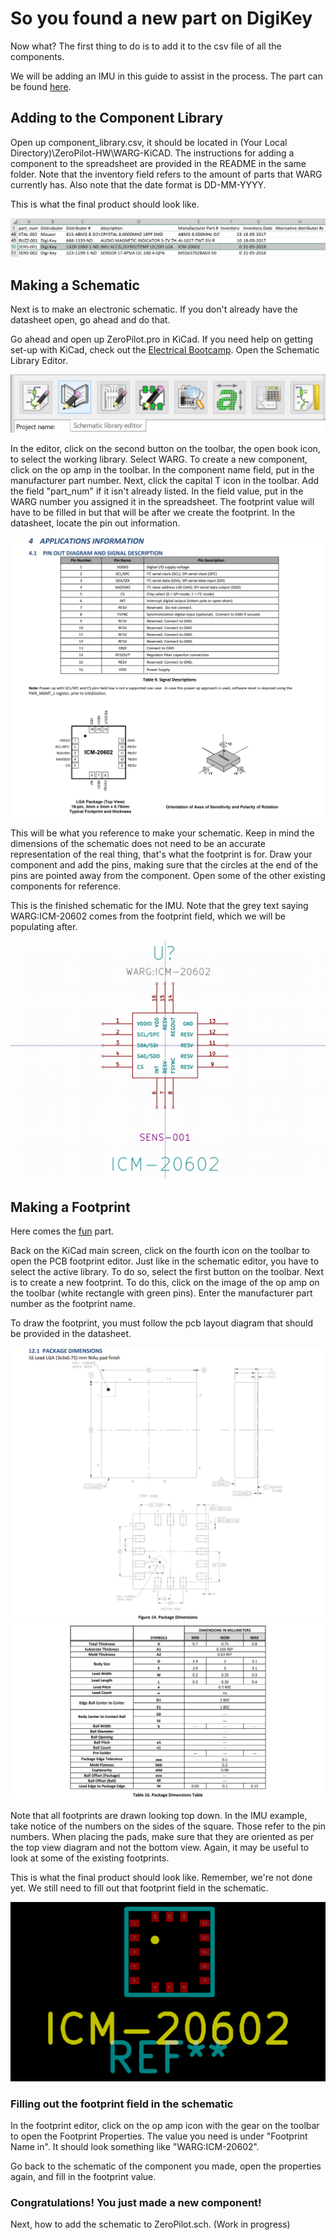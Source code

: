 
# So you found a new part on DigiKey

Now what? The first thing to do is to add it to the csv file of all the components.

We will be adding an IMU in this guide to assist in the process. The part can be found [here](https://www.digikey.ca/product-detail/en/tdk-invensense/ICM-20602/1428-1060-1-ND/5872875).

## Adding to the Component Library

Open up component_library.csv, it should be located in (Your Local Directory)\ZeroPilot-HW\WARG-KiCAD. The instructions for adding a component to the spreadsheet
are provided in the README in the same folder. Note that the inventory field refers to the amount of parts that WARG currently has. Also note that the date format is
DD-MM-YYYY.

This is what the final product should look like.

![Component Library Example](resources/component_library_example.png)

## Making a Schematic

Next is to make an electronic schematic. If you don't already have the datasheet open, go ahead and do that.

Go ahead and open up ZeroPilot.pro in KiCad. If you need help on getting set-up with KiCad, check out the [Electrical Bootcamp](../bootcamp/electrical/#resources).
Open the Schematic Library Editor.

![Schematic Library Editor Button](resources/library_editor_button.png)

In the editor, click on the second button on the toolbar, the open book icon, to select the working library. Select WARG. To create a new component, click on the
op amp in the toolbar. In the component name field, put in the manufacturer part number. Next, click the capital T icon in the toolbar. Add the field "part_num" if it isn't already
listed. In the field value, put in the WARG number you assigned it in the spreadsheet. The footprint value will have to be filled in but that will be after we create
the footprint. In the datasheet, locate the pin out information.

![Pin Out Example](resources/pin_out_example.png)

This will be what you reference to make your schematic. Keep in mind the dimensions of the schematic
does not need to be an accurate representation of the real thing, that's what the footprint is for. Draw your component and add the pins, making sure that the circles
at the end of the pins are pointed away from the component. Open some of the other existing components for reference.

This is the finished schematic for the IMU. Note that the grey text saying WARG:ICM-20602 comes from the footprint field, which we will be populating after.

![Schematic Example](resources/schematic_example.png)

## Making a Footprint

Here comes the [fun](https://www.merriam-webster.com/dictionary/frustrating) part.

Back on the KiCad main screen, click on the fourth icon on the toolbar to open the PCB footprint editor. Just like in the schematic editor, you have to select the active
library. To do so, select the first button on the toolbar. Next is to create a new footprint. To do this, click on the image of the op amp on the toolbar (white rectangle
with green pins). Enter the manufacturer part number as the footprint name.

To draw the footprint, you must follow the pcb layout diagram that should be provided in the datasheet.

![PCB Layout Example](resources/pcb_layout_example.png)
![PCB Dimensions Example](resources/pcb_dimensions_example.png)

Note that all footprints are drawn looking top down. In the IMU example, take notice of the numbers on the sides of the square. Those refer to the pin numbers.
When placing the pads, make sure that they are oriented as per the top view diagram and not the bottom view. Again, it may be useful to look at some of the existing
footprints.

This is what the final product should look like. Remember, we're not done yet. We still need to fill out that footprint field in the schematic.

![Footprint Example](resources/footprint_example.png)

### Filling out the footprint field in the schematic

In the footprint editor, click on the op amp icon with the gear on the toolbar to open the Footprint Properties. The value you need is under "Footprint Name in".
It should look something like "WARG:ICM-20602".

Go back to the schematic of the component you made, open the properties again, and fill in the footprint value.

### Congratulations! You just made a new component!

Next, how to add the schematic to ZeroPilot.sch. (Work in progress)